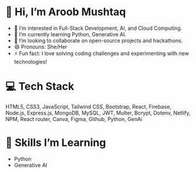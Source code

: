 # 👋 Hi, I’m Aroob Mushtaq

- 👀 I’m interested in Full-Stack Development, AI, and Cloud Computing.
- 🌱 I’m currently learning Python, Generative AI.
- 💞️ I’m looking to collaborate on open-source projects and hackathons.
- 😄 Pronouns: She/Her
- ⚡ Fun fact: I love solving coding challenges and experimenting with new technologies!

# 💻 Tech Stack
HTML5, CSS3, JavaScript, Tailwind CSS, Bootstrap, React, Firebase,  Node.js,
Express.js, MongoDB, MySQL, JWT, Multer, Bcrypt, Dotenv, Netlify, NPM, React router,
Canva, Figma, Github, Python, GenAi
# 🌱 Skills I’m Learning
- Python
- Generative AI
